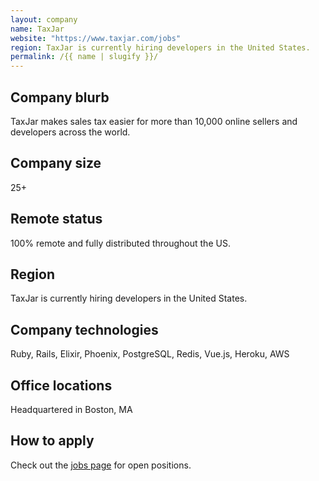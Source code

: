 ```yaml
---
layout: company
name: TaxJar
website: "https://www.taxjar.com/jobs"
region: TaxJar is currently hiring developers in the United States.
permalink: /{{ name | slugify }}/
---
```


## Company blurb

TaxJar makes sales tax easier for more than 10,000 online sellers and developers across the world.

## Company size

25+

## Remote status

100% remote and fully distributed throughout the US.

## Region

TaxJar is currently hiring developers in the United States.

## Company technologies

Ruby, Rails, Elixir, Phoenix, PostgreSQL, Redis, Vue.js, Heroku, AWS

## Office locations

Headquartered in Boston, MA

## How to apply

Check out the [jobs page](https://www.taxjar.com/jobs/) for open positions.